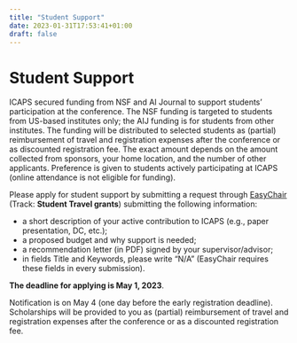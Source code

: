 ```yaml
---
title: "Student Support"
date: 2023-01-31T17:53:41+01:00
draft: false
---
```


# Student Support

ICAPS secured funding from NSF and AI Journal to support students’ participation at the conference. The NSF funding is targeted to students from US-based institutes only; the AIJ funding is for students from other institutes. The funding will be distributed to selected students as (partial) reimbursement of travel and registration expenses after the conference or as discounted registration fee. The exact amount depends on the amount collected from sponsors, your home location, and the number of other applicants. Preference is given to students actively participating at ICAPS (online attendance is not eligible for funding).

Please apply for student support by submitting a request through [EasyChair](https://easychair.org/conferences/?conf=icaps23) (Track: **Student Travel grants**) submitting the following information:
* a short description of your active contribution to ICAPS (e.g., paper presentation, DC, etc.);
* a proposed budget and why support is needed;
* a recommendation letter (in PDF) signed by your supervisor/advisor;
* in fields Title and Keywords, please write “N/A” (EasyChair requires these fields in every submission).

**The deadline for applying is May 1, 2023**. 

Notification is on May 4 (one day before the early registration deadline). Scholarships will be provided to you as (partial) reimbursement of travel and registration expenses after the conference or as a discounted registration fee.












